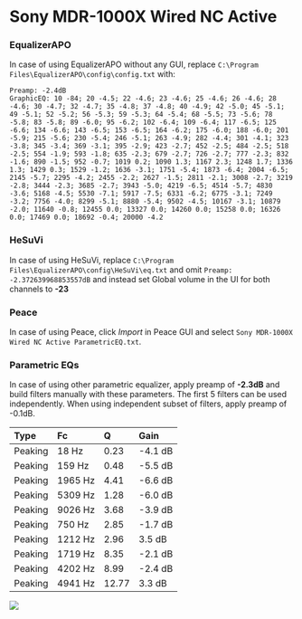 # Sony MDR-1000X Wired NC Active

### EqualizerAPO
In case of using EqualizerAPO without any GUI, replace `C:\Program Files\EqualizerAPO\config\config.txt`
with:
```
Preamp: -2.4dB
GraphicEQ: 10 -84; 20 -4.5; 22 -4.6; 23 -4.6; 25 -4.6; 26 -4.6; 28 -4.6; 30 -4.7; 32 -4.7; 35 -4.8; 37 -4.8; 40 -4.9; 42 -5.0; 45 -5.1; 49 -5.1; 52 -5.2; 56 -5.3; 59 -5.3; 64 -5.4; 68 -5.5; 73 -5.6; 78 -5.8; 83 -5.8; 89 -6.0; 95 -6.2; 102 -6.4; 109 -6.4; 117 -6.5; 125 -6.6; 134 -6.6; 143 -6.5; 153 -6.5; 164 -6.2; 175 -6.0; 188 -6.0; 201 -5.9; 215 -5.6; 230 -5.4; 246 -5.1; 263 -4.9; 282 -4.4; 301 -4.1; 323 -3.8; 345 -3.4; 369 -3.1; 395 -2.9; 423 -2.7; 452 -2.5; 484 -2.5; 518 -2.5; 554 -1.9; 593 -1.8; 635 -2.3; 679 -2.7; 726 -2.7; 777 -2.3; 832 -1.6; 890 -1.5; 952 -0.7; 1019 0.2; 1090 1.3; 1167 2.3; 1248 1.7; 1336 1.3; 1429 0.3; 1529 -1.2; 1636 -3.1; 1751 -5.4; 1873 -6.4; 2004 -6.5; 2145 -5.7; 2295 -4.2; 2455 -2.2; 2627 -1.5; 2811 -2.1; 3008 -2.7; 3219 -2.8; 3444 -2.3; 3685 -2.7; 3943 -5.0; 4219 -6.5; 4514 -5.7; 4830 -3.6; 5168 -4.5; 5530 -7.1; 5917 -7.5; 6331 -6.2; 6775 -3.1; 7249 -3.2; 7756 -4.0; 8299 -5.1; 8880 -5.4; 9502 -4.5; 10167 -3.1; 10879 -2.0; 11640 -0.8; 12455 0.0; 13327 0.0; 14260 0.0; 15258 0.0; 16326 0.0; 17469 0.0; 18692 -0.4; 20000 -4.2
```

### HeSuVi
In case of using HeSuVi, replace `C:\Program Files\EqualizerAPO\config\HeSuVi\eq.txt` and omit `Preamp:
-2.372639968853557dB` and instead set Global volume in the UI for both channels to **-23**

### Peace
In case of using Peace, click *Import* in Peace GUI and select `Sony MDR-1000X Wired NC Active ParametricEQ.txt`.

### Parametric EQs
In case of using other parametric equalizer, apply preamp of **-2.3dB** and build filters manually
with these parameters. The first 5 filters can be used independently.
When using independent subset of filters, apply preamp of -0.1dB.

| Type    | Fc      |     Q | Gain    |
|:--------|:--------|:------|:--------|
| Peaking | 18 Hz   |  0.23 | -4.1 dB |
| Peaking | 159 Hz  |  0.48 | -5.5 dB |
| Peaking | 1965 Hz |  4.41 | -6.6 dB |
| Peaking | 5309 Hz |  1.28 | -6.0 dB |
| Peaking | 9026 Hz |  3.68 | -3.9 dB |
| Peaking | 750 Hz  |  2.85 | -1.7 dB |
| Peaking | 1212 Hz |  2.96 | 3.5 dB  |
| Peaking | 1719 Hz |  8.35 | -2.1 dB |
| Peaking | 4202 Hz |  8.99 | -2.4 dB |
| Peaking | 4941 Hz | 12.77 | 3.3 dB  |

![](https://raw.githubusercontent.com/jaakkopasanen/AutoEq/master/results/innerfidelity/sbaf-serious/Sony%20MDR-1000X%20Wired%20NC%20Active/Sony%20MDR-1000X%20Wired%20NC%20Active.png)